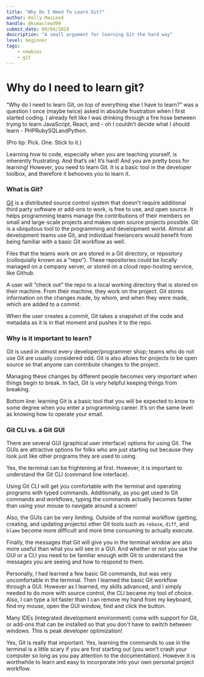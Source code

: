 ```yaml
---
title: "Why Do I Need To Learn Git?"
author: Kelly MacLeod
handle: @ksmacleod99
submit_date: 09/04/2019
description: "A small argument for learning Git the hard way"
level: beginner
tags:
    - newbies
    - git
--- 
```


# Why do I need to learn git?
“Why do I need to learn Git, on top of everything else I have to learn?” was a question I once (maybe twice) asked in absolute frustration when I first started coding. I already felt like I was drinking through a fire hose between trying to learn JavaScript, React, and - oh I couldn’t decide what I should learn - PHPRubySQLandPython. 

(Pro tip: Pick. One. Stick to it.)

Learning how to code, especially when you are teaching yourself, is inherently frustrating. And that’s ok! It’s hard! And you are pretty boss for learning! However, you need to learn Git. It is a basic tool in the developer toolbox, and therefore it behooves you to learn it. 

### What is Git?  
[Git](https://git-scm.com/) is a distributed source control system that doesn't require additional third party software or add-ons to work, is free to use, and open source. It helps programming teams manage the contributions of their members on small and large-scale projects and makes open source projects possible.  Git is a ubiquitous tool to the programming and development world. Almost all development teams use Git, and individual freelancers would benefit from being familiar with a basic Git workflow as well.  

Files that the teams work on are stored in a Git directory, or repository (colloquially known as a “repo”).  These repositories could be locally managed on a company server, or stored on a cloud repo-hosting service, like Github. 

A user will “check out” the repo to a local working directory that is stored on their machine. From their machine, they work on the project. Git stores information on the changes made, by whom, and when they were made, which are added to a commit. 

When the user creates a commit, Git takes a snapshot of the code and metadata as it is in that moment and pushes it to the repo. 

### Why is it important to learn? 
Git is used in almost every developer/programmer shop; teams who do not use Git are usually considered odd. Git is also allows for projects to be open source so that anyone can contribute changes to the project.

Managing these changes by different people becomes very important when things begin to break. In fact, Git is very helpful keeping things from breaking. 

Bottom line: learning Git is a basic tool that you will be expected to know to some degree when you enter a programming career. It’s on the same level as knowing how to operate your email.

### Git CLI vs. a Git GUI
There are several GUI (graphical user interface) options for using Git. The GUIs are attractive options for folks who are just starting out because they look just like other programs they are used to using.

Yes, the terminal can be frightening at first. However, it is important to understand the Git CLI (command line interface). 

Using Git CLI will get you comfortable with the terminal and operating programs with typed commands. Additionally, as you get used to Git commands and workflows, typing the commands actually becomes faster than using your mouse to navigate around a screen! 

Also, the GUIs can be very limiting. Outside of the normal workflow (getting, creating, and updating projects) other Git tools such as `rebase`, `diff`, and `blame` become more difficult and more time consuming to actually execute. 

Finally, the messages that Git will give you in the terminal window are also more useful than what you will see in a GUI. And whether or not you use the GUI or a CLI you need to be familiar enough with Git to understand the messages you are seeing and how to respond to them.

Personally, I had learned a few basic Git commands, but was very uncomfortable in the terminal. Then I learned the basic Git workflow through a GUI. However as I learned, my skills advanced, and I simply needed to do more with source control, the CLI became my tool of choice. Also, I can type a lot faster than I can remove my hand from my keyboard, find my mouse, open the GUI window, find and click the button.

Many IDEs (integrated development environment) come with support for Git, or add-ons that can be installed so that you don't have to switch between windows. This is peak developer optimization! 

Yes, Git is really that important. Yes, learning the commands to use in the terminal is a little scary if you are first starting out (you won’t crash your computer so long as you pay attention to the documentation). However it is worthwhile to learn and easy to incorporate into your own personal project workflow.  
